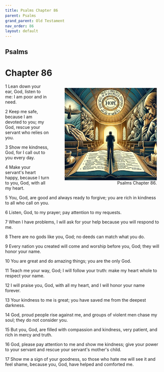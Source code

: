 ```yaml
---
title: Psalms Chapter 86
parent: Psalms
grand_parent: Old Testament
nav_order: 86
layout: default
---
```


## Psalms

# Chapter 86

<figure style="float: right; margin-right: 10px;">
    <img src="/assets/Image/Psalms/500/86.jpg" alt="Psalms Chapter 86" style="width: 300px; height: 300px; float: right;padding-left: 10px;"/>
    <figcaption style="clear: both;text-align: right;">Psalms Chapter 86.</figcaption>
</figure>
1 Lean down your ear, God, listen to me: I am poor and in need.

2 Keep me safe, because I am devoted to you; my God, rescue your servant who relies on you.

3 Show me kindness, God, for I call out to you every day.

4 Make your servant's heart happy, because I turn to you, God, with all my heart.

5 You, God, are good and always ready to forgive; you are rich in kindness to all who call on you.

6 Listen, God, to my prayer; pay attention to my requests.

7 When I have problems, I will ask for your help because you will respond to me.

8 There are no gods like you, God; no deeds can match what you do.

9 Every nation you created will come and worship before you, God; they will honor your name.

10 You are great and do amazing things; you are the only God.

11 Teach me your way, God; I will follow your truth: make my heart whole to respect your name.

12 I will praise you, God, with all my heart, and I will honor your name forever.

13 Your kindness to me is great; you have saved me from the deepest darkness.

14 God, proud people rise against me, and groups of violent men chase my soul; they do not consider you.

15 But you, God, are filled with compassion and kindness, very patient, and rich in mercy and truth.

16 God, please pay attention to me and show me kindness; give your power to your servant and rescue your servant's mother's child.

17 Show me a sign of your goodness, so those who hate me will see it and feel shame, because you, God, have helped and comforted me.



